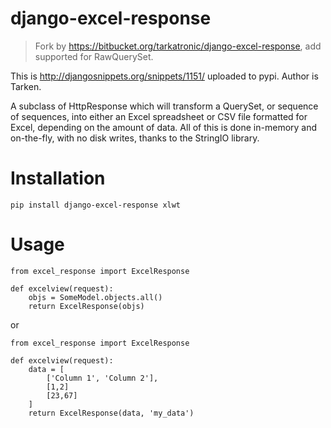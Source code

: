django-excel-response
=====================

>Fork by https://bitbucket.org/tarkatronic/django-excel-response, add supported for RawQuerySet.


This is http://djangosnippets.org/snippets/1151/ uploaded to pypi.
Author is Tarken.

A subclass of HttpResponse which will transform a QuerySet,
or sequence of sequences, into either an Excel spreadsheet or
CSV file formatted for Excel, depending on the amount of data.
All of this is done in-memory and on-the-fly, with no disk writes,
thanks to the StringIO library.

Installation
============



    pip install django-excel-response xlwt


Usage
=====



    from excel_response import ExcelResponse

    def excelview(request):
        objs = SomeModel.objects.all()
        return ExcelResponse(objs)


or

    from excel_response import ExcelResponse

    def excelview(request):
        data = [
            ['Column 1', 'Column 2'],
            [1,2]
            [23,67]
        ]
        return ExcelResponse(data, 'my_data')
